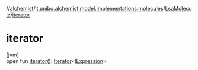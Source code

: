 //[alchemist](../../../index.md)/[it.unibo.alchemist.model.implementations.molecules](../index.md)/[LsaMolecule](index.md)/[iterator](iterator.md)

# iterator

[jvm]\
open fun [iterator](iterator.md)(): [Iterator](https://docs.oracle.com/javase/8/docs/api/java/util/Iterator.html)<[IExpression](../../it.unibo.alchemist.expressions.interfaces/-i-expression/index.md)>
